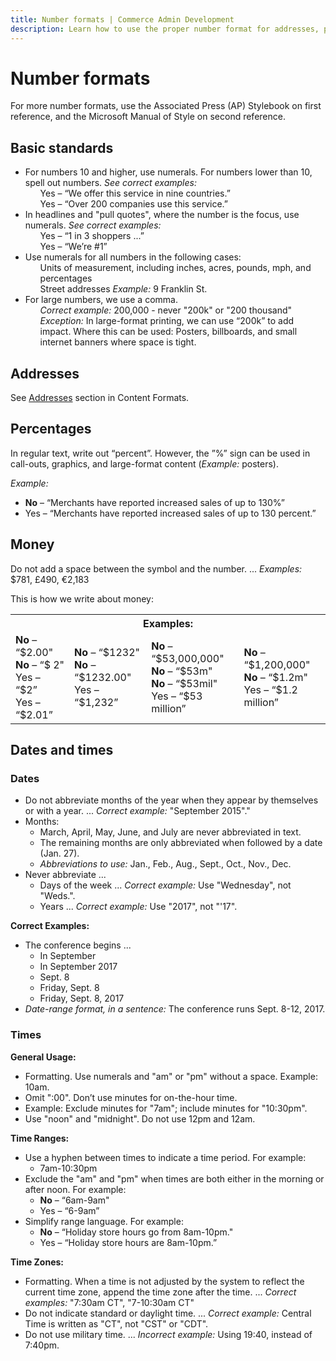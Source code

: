 ```yaml
---
title: Number formats | Commerce Admin Development
description: Learn how to use the proper number format for addresses, percentages, money, dates, and time in the Adobe Commerce and Magento Open Source Admin application.
---
```


# Number formats

For more number formats, use the Associated Press (AP) Stylebook on first reference, and the Microsoft Manual of Style on second reference.

## Basic standards

<ul>
  <li>For numbers 10 and higher, use numerals. For numbers lower than 10, spell out numbers. <em>See correct examples:</em>
    <ul style="list-style-type:none">
      <li>Yes – “We offer this service in nine countries.”</li>
      <li>Yes – “Over 200 companies use this service.”</li>
    </ul>
  </li>
  <li>In headlines and "pull quotes", where the number is the focus, use numerals. <em>See correct examples:</em>
    <ul style="list-style-type:none">
      <li>Yes – “1 in 3 shoppers ...”</li>
      <li>Yes – “We’re #1”</li>
    </ul>
  </li>
  <li>Use numerals for all numbers in the following cases:
    <ul style="list-style-type:none">
      <li>Units of measurement, including inches, acres, pounds, mph, and percentages</li>
      <li>Street addresses <em>Example:</em> 9 Franklin St.</li>
    </ul>
  </li>
  <li>For large numbers, we use a comma.
    <ul style="list-style-type:none">
      <li><em>Correct example:</em> 200,000 - never "200k" or "200 thousand"</li>
      <li><em>Exception:</em> In large-format printing, we can use “200k” to add impact. Where this can be used: Posters, billboards, and small internet banners where space is tight.</li>
      </ul>
  </li>
</ul>

## Addresses

See [Addresses](content-formats.md#addresses) section in Content Formats.

## Percentages

In regular text, write out “percent”. However, the ”%” sign can be used in call-outs, graphics, and large-format content (*Example:* posters).

*Example:*

*  **No** – “Merchants have reported increased sales of up to 130%”
*  Yes – “Merchants have reported increased sales of up to 130 percent.”

## Money

Do not add a space between the symbol and the number. ... *Examples:* $781, £490, €2,183

This is how we write about money:

<table>
  <tbody>
    <tr>
      <th colspan="4">Examples:</th>
    </tr>
    <tr>
      <td><strong>No</strong> – “$2.00"<br />
      <strong>No</strong> – “$ 2"<br />
      Yes – “$2”<br />
      Yes – “$2.01”</td>
      <td><strong>No</strong> – “$1232"<br />
      <strong>No</strong> – “$1232.00"<br />
      Yes – “$1,232”</td>
      <td><strong>No</strong> – “$53,000,000"<br />
      <strong>No</strong> – “$53m"<br />
      <strong>No</strong> – “$53mil"<br />
      Yes – “$53 million”</td>
      <td><strong>No</strong> – “$1,200,000"<br />
      <strong>No</strong> – “$1.2m"<br />
      Yes – “$1.2 million”</td>
    </tr>
  </tbody>
</table>

## Dates and times

### Dates

*  Do not abbreviate months of the year when they appear by themselves or with a year. ... *Correct example:* "September 2015"."
*  Months:
   *  March, April, May, June, and July are never abbreviated in text.
   *  The remaining months are only abbreviated when followed by a date (Jan. 27).
   *  *Abbreviations to use:* Jan., Feb., Aug., Sept., Oct., Nov., Dec.
*  Never abbreviate ...
   *  Days of the week ... *Correct example:* Use "Wednesday", not "Weds.".
   *  Years ... *Correct example:* Use "2017", not "'17".

**Correct Examples:**

*  The conference begins ...
   *  In September
   *  In September 2017
   *  Sept. 8
   *  Friday, Sept. 8
   *  Friday, Sept. 8, 2017
*  *Date-range format, in a sentence:* The conference runs Sept. 8-12, 2017.

### Times

**General Usage:**

*  Formatting. Use numerals and "am" or "pm" without a space. Example: 10am.
*  Omit ":00". Don’t use minutes for on-the-hour time.
*  Example: Exclude minutes for "7am"; include minutes for "10:30pm".
*  Use "noon" and "midnight". Do not use 12pm and 12am.

**Time Ranges:**

*  Use a hyphen between times to indicate a time period. For example:
   *  7am-10:30pm
*  Exclude the "am" and "pm" when times are both either in the morning or after noon. For example:
   *  **No** – “6am-9am"
   *  Yes – “6-9am”
*  Simplify range language. For example:
   *  **No** – “Holiday store hours go from 8am-10pm."
   *  Yes – “Holiday store hours are 8am-10pm.”

**Time Zones:**

*  Formatting. When a time is not adjusted by the system to reflect the current time zone, append the time zone after the time. ... *Correct examples:* "7:30am CT", "7-10:30am CT"
*  Do not indicate standard or daylight time. ... *Correct example:* Central Time is written as "CT", not "CST" or "CDT".
*  Do not use military time. ... *Incorrect example:* Using 19:40, instead of 7:40pm.
